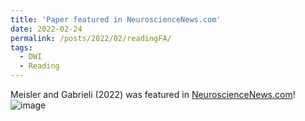 ```yaml
---
title: 'Paper featured in NeuroscienceNews.com'
date: 2022-02-24
permalink: /posts/2022/02/readingFA/
tags:
  - DWI
  - Reading
---
```


Meisler and Gabrieli (2022) was featured in [NeuroscienceNews.com](https://neurosciencenews.com/white-matter-reading-20105/)!
![image](https://user-images.githubusercontent.com/27028726/209443942-8ca988d8-74f7-422a-a15c-1fa1c4203c34.png)
